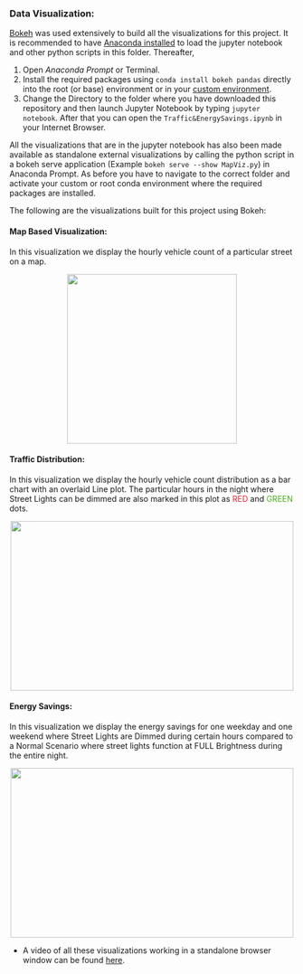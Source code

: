 ### Data Visualization:
[Bokeh](https://bokeh.pydata.org/en/latest/) was used  extensively to build all the visualizations for this project. It is recommended to have [Anaconda installed](https://conda.io/docs/user-guide/install/index.html) to load the jupyter notebook and other python scripts in this folder. Thereafter,
1. Open *Anaconda Prompt* or Terminal.
2. Install the required packages using `conda install bokeh pandas` directly into the root (or base) environment or in your [custom environment](https://conda.io/docs/user-guide/getting-started.html#managing-environments). 
3. Change the Directory to the folder where you have downloaded this repository and then launch Jupyter Notebook by typing `jupyter notebook`. After that you can open the `Traffic&EnergySavings.ipynb` in your Internet Browser.

All the visualizations that are in the jupyter notebook has also been made available as standalone external visualizations by calling the python script in a bokeh serve application (Example `bokeh serve --show MapViz.py`) in Anaconda Prompt. As before you have to navigate to the correct folder and activate your custom or root conda environment where the required packages are installed.


The following are the visualizations built for this project using Bokeh:

#### Map Based Visualization:
In this visualization we display the hourly vehicle count of a particular street on a map.

<p align="center">
  <img width="300" height="300" src="https://user-images.githubusercontent.com/20330371/38008673-8f134480-326d-11e8-93c5-f09b5fb24989.PNG">
</p>


#### Traffic Distribution:
In this visualization we display the hourly vehicle count distribution as a bar chart with an overlaid Line plot. The particular hours in the night where Street Lights can be dimmed are also marked in this plot as <font color='#ea2539'>RED</font> and <font color='#48ad1d'>GREEN</font> dots.

<p align="center">    
  <img width="500" height="300" src="https://user-images.githubusercontent.com/20330371/38008688-a7d239d6-326d-11e8-9ced-a297e0543b6c.PNG">
</p>

#### Energy Savings:
In this visualization we display the energy savings for one weekday and one weekend where Street Lights are Dimmed during certain hours compared to a Normal Scenario where street lights function at FULL Brightness during the entire night.

<p align="center">
  <img width="500" height="300" src="https://user-images.githubusercontent.com/20330371/38008759-14e7798c-326e-11e8-9b3a-0221b7850488.PNG">
</p>

* A video of all these visualizations working in a standalone browser window can be found [here](https://youtu.be/Ht-2R1X4y58).